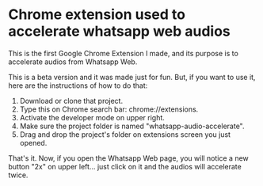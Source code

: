 # Chrome extension used to accelerate whatsapp web audios

This is the first Google Chrome Extension I made, and its purpose is to accelerate audios from Whatsapp Web.

This is a beta version and it was made just for fun. But, if you want to use it, here are the instructions of how to do that: 

1. Download or clone that project.
2. Type this on Chrome search bar: chrome://extensions.
3. Activate the developer mode on upper right.
5. Make sure the project folder is named "whatsapp-audio-accelerate".
4. Drag and drop the project's folder on extensions screen you just opened.

That's it. Now, if you open the Whatsapp Web page, you will notice a new button "2x" on upper left... just click on it and the audios will accelerate twice. 
